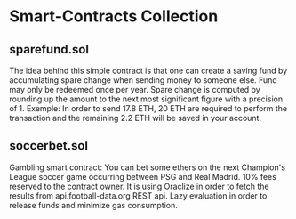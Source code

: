 # Smart-Contracts Collection

## sparefund.sol

The idea behind this simple contract is that one can create a saving fund by accumulating spare change when sending money to someone else.
Fund may only be redeemed once per year.
Spare change is computed by rounding up the amount to the next most significant figure with a precision of 1.
Exemple: In order to send 17.8 ETH, 20 ETH are required to perform the transaction and the remaining 2.2 ETH will be saved in your account.

## soccerbet.sol

Gambling smart contract: You can bet some ethers on the next Champion's League soccer game occurring between PSG and Real Madrid.
10% fees reserved to the contract owner.
It is using Oraclize in order to fetch the results from api.football-data.org REST api.
Lazy evaluation in order to release funds and minimize gas consumption.


